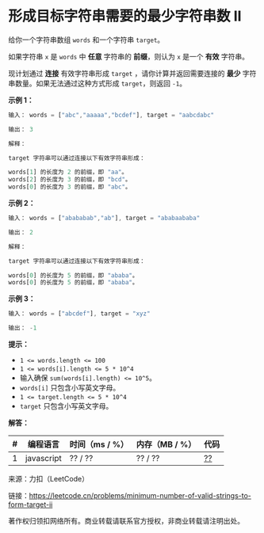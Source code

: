 # 形成目标字符串需要的最少字符串数 II

给你一个字符串数组 `words` 和一个字符串 `target`。

如果字符串 `x` 是 `words` 中 **任意** 字符串的 **前缀**，则认为 `x` 是一个 **有效** 字符串。

现计划通过 **连接** 有效字符串形成 `target` ，请你计算并返回需要连接的 **最少** 字符串数量。如果无法通过这种方式形成 `target`，则返回 `-1`。

**示例 1：**

``` javascript
输入： words = ["abc","aaaaa","bcdef"], target = "aabcdabc"

输出： 3

解释：

target 字符串可以通过连接以下有效字符串形成：

words[1] 的长度为 2 的前缀，即 "aa"。
words[2] 的长度为 3 的前缀，即 "bcd"。
words[0] 的长度为 3 的前缀，即 "abc"。
```

**示例 2：**

``` javascript
输入： words = ["abababab","ab"], target = "ababaababa"

输出： 2

解释：

target 字符串可以通过连接以下有效字符串形成：

words[0] 的长度为 5 的前缀，即 "ababa"。
words[0] 的长度为 5 的前缀，即 "ababa"。
```

**示例 3：**

``` javascript
输入： words = ["abcdef"], target = "xyz"

输出： -1
```

**提示：**

- `1 <= words.length <= 100`
- `1 <= words[i].length <= 5 * 10^4`
- 输入确保 `sum(words[i].length) <= 10^5`。
- `words[i]` 只包含小写英文字母。
- `1 <= target.length <= 5 * 10^4`
- `target` 只包含小写英文字母。

**解答：**

**#**|**编程语言**|**时间（ms / %）**|**内存（MB / %）**|**代码**
--|--|--|--|--
1|javascript|?? / ??|?? / ??|[??](./javascript/ac_v1.js)

来源：力扣（LeetCode）

链接：https://leetcode.cn/problems/minimum-number-of-valid-strings-to-form-target-ii

著作权归领扣网络所有。商业转载请联系官方授权，非商业转载请注明出处。
